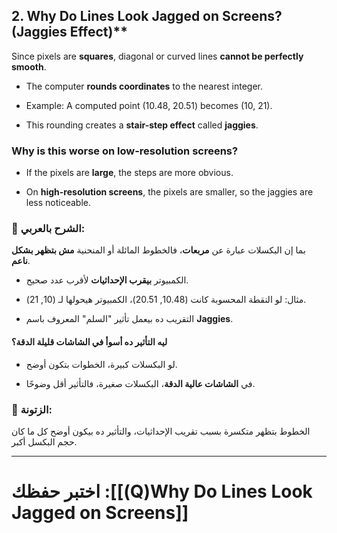 

## 2. Why Do Lines Look Jagged on Screens? (Jaggies Effect)**

Since pixels are **squares**, diagonal or curved lines **cannot be perfectly smooth**.

- The computer **rounds coordinates** to the nearest integer.
    
- Example: A computed point (10.48, 20.51) becomes (10, 21).
    
- This rounding creates a **stair-step effect** called **jaggies**.
    

### **Why is this worse on low-resolution screens?**

- If the pixels are **large**, the steps are more obvious.
    
- On **high-resolution screens**, the pixels are smaller, so the jaggies are less noticeable.
    

### **📌 الشرح بالعربي:**

بما إن البكسلات عبارة عن **مربعات**، فالخطوط المائلة أو المنحنية **مش بتظهر بشكل ناعم**.

- الكمبيوتر **بيقرب الإحداثيات** لأقرب عدد صحيح.
    
- مثال: لو النقطة المحسوبة كانت (10.48, 20.51)، الكمبيوتر هيحولها لـ (10, 21).
    
- التقريب ده بيعمل تأثير "السلم" المعروف باسم **Jaggies**.
    

#### **ليه التأثير ده أسوأ في الشاشات قليلة الدقة؟**

- لو البكسلات كبيرة، الخطوات بتكون أوضح.
    
- في **الشاشات عالية الدقة**، البكسلات صغيرة، فالتأثير أقل وضوحًا.
    

### **📝 الزتونة:**

الخطوط بتظهر متكسرة بسبب تقريب الإحداثيات، والتأثير ده بيكون أوضح كل ما كان حجم البكسل أكبر.

---
 # اختبر حفظك :[[(Q)Why Do Lines Look Jagged on Screens]]